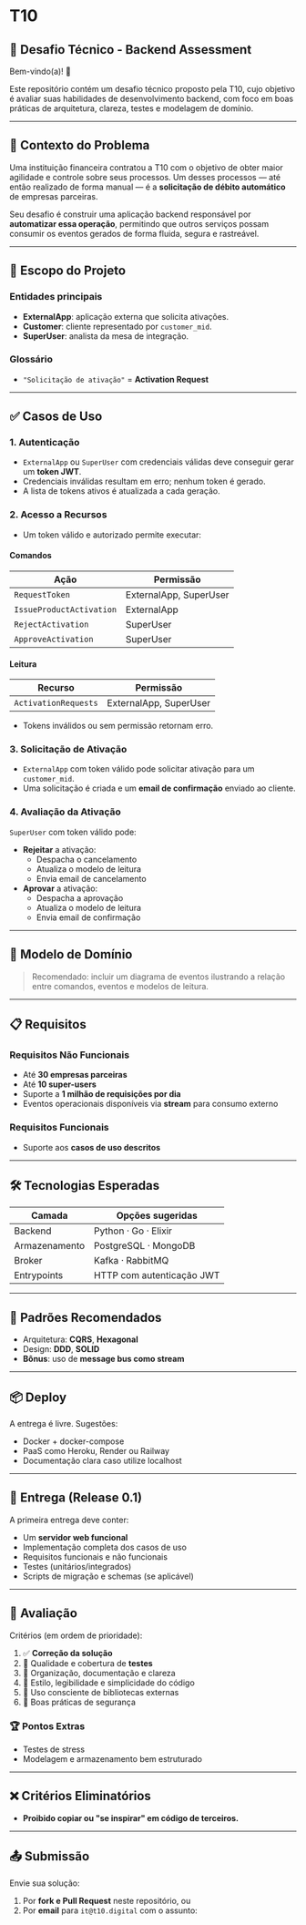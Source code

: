 # T10

## 🧠 Desafio Técnico - Backend Assessment

Bem-vindo(a)! 👋

Este repositório contém um desafio técnico proposto pela T10, cujo objetivo é avaliar suas habilidades de desenvolvimento backend, com foco em boas práticas de arquitetura, clareza, testes e modelagem de domínio.

---

## 🧩 Contexto do Problema

Uma instituição financeira contratou a T10 com o objetivo de obter maior agilidade e controle sobre seus processos. Um desses processos — até então realizado de forma manual — é a **solicitação de débito automático** de empresas parceiras.

Seu desafio é construir uma aplicação backend responsável por **automatizar essa operação**, permitindo que outros serviços possam consumir os eventos gerados de forma fluida, segura e rastreável.

---

## 📌 Escopo do Projeto

### Entidades principais

- **ExternalApp**: aplicação externa que solicita ativações.
- **Customer**: cliente representado por `customer_mid`.
- **SuperUser**: analista da mesa de integração.

### Glossário

- `"Solicitação de ativação"` = **Activation Request**

---

## ✅ Casos de Uso

### 1. Autenticação

- `ExternalApp` ou `SuperUser` com credenciais válidas deve conseguir gerar um **token JWT**.
- Credenciais inválidas resultam em erro; nenhum token é gerado.
- A lista de tokens ativos é atualizada a cada geração.

### 2. Acesso a Recursos

- Um token válido e autorizado permite executar:

#### Comandos

| Ação                    | Permissão               |
|-------------------------|--------------------------|
| `RequestToken`          | ExternalApp, SuperUser   |
| `IssueProductActivation`| ExternalApp              |
| `RejectActivation`      | SuperUser                |
| `ApproveActivation`     | SuperUser                |

#### Leitura

| Recurso                 | Permissão               |
|-------------------------|--------------------------|
| `ActivationRequests`    | ExternalApp, SuperUser   |

- Tokens inválidos ou sem permissão retornam erro.

### 3. Solicitação de Ativação

- `ExternalApp` com token válido pode solicitar ativação para um `customer_mid`.
- Uma solicitação é criada e um **email de confirmação** enviado ao cliente.

### 4. Avaliação da Ativação

`SuperUser` com token válido pode:

- **Rejeitar** a ativação:
  - Despacha o cancelamento
  - Atualiza o modelo de leitura
  - Envia email de cancelamento
- **Aprovar** a ativação:
  - Despacha a aprovação
  - Atualiza o modelo de leitura
  - Envia email de confirmação

---

## 🧠 Modelo de Domínio

> Recomendado: incluir um diagrama de eventos ilustrando a relação entre comandos, eventos e modelos de leitura.

---

## 📋 Requisitos

### Requisitos Não Funcionais

- Até **30 empresas parceiras**
- Até **10 super-users**
- Suporte a **1 milhão de requisições por dia**
- Eventos operacionais disponíveis via **stream** para consumo externo

### Requisitos Funcionais

- Suporte aos **casos de uso descritos**

---

## 🛠️ Tecnologias Esperadas

| Camada        | Opções sugeridas               |
|---------------|--------------------------------|
| Backend       | Python · Go · Elixir           |
| Armazenamento | PostgreSQL · MongoDB           |
| Broker        | Kafka · RabbitMQ               |
| Entrypoints   | HTTP com autenticação JWT      |

---

## 🧱 Padrões Recomendados

- Arquitetura: **CQRS**, **Hexagonal**
- Design: **DDD**, **SOLID**
- **Bônus**: uso de **message bus como stream**

---

## 📦 Deploy

A entrega é livre. Sugestões:

- Docker + docker-compose
- PaaS como Heroku, Render ou Railway
- Documentação clara caso utilize localhost

---

## 🚀 Entrega (Release 0.1)

A primeira entrega deve conter:

- Um **servidor web funcional**
- Implementação completa dos casos de uso
- Requisitos funcionais e não funcionais
- Testes (unitários/integrados)
- Scripts de migração e schemas (se aplicável)

---

## 🧪 Avaliação

Critérios (em ordem de prioridade):

1. ✅ **Correção da solução**
2. 🧪 Qualidade e cobertura de **testes**
3. 📁 Organização, documentação e clareza
4. 🧼 Estilo, legibilidade e simplicidade do código
5. 🔌 Uso consciente de bibliotecas externas
6. 🔐 Boas práticas de segurança

### 🏆 Pontos Extras

- Testes de stress
- Modelagem e armazenamento bem estruturado

---

## ❌ Critérios Eliminatórios

- **Proibido copiar ou "se inspirar" em código de terceiros.**

---

## 📤 Submissão

Envie sua solução:

1. Por **fork e Pull Request** neste repositório, ou  
2. Por **email** para `it@t10.digital` com o assunto:

